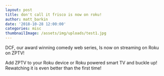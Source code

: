 ```yaml
---
layout: post
title: don't call it frisco is now on roku!
author: matt_barkin
date: '2018-10-28 12:00:00'
categories: misc
thumbnailImage: /assets/img/uploads/test1.jpg
---
```


DCF, our award winning comedy web series, Is now on streaming on Roku on ZPTV!

Add ZPTV to your Roku device or Roku powered smart TV and buckle up! Rewatching it is even better than the first time!
